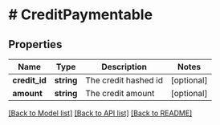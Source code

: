 # # CreditPaymentable

## Properties

Name | Type | Description | Notes
------------ | ------------- | ------------- | -------------
**credit_id** | **string** | The credit hashed id | [optional]
**amount** | **string** | The credit amount | [optional]

[[Back to Model list]](../../README.md#models) [[Back to API list]](../../README.md#endpoints) [[Back to README]](../../README.md)
